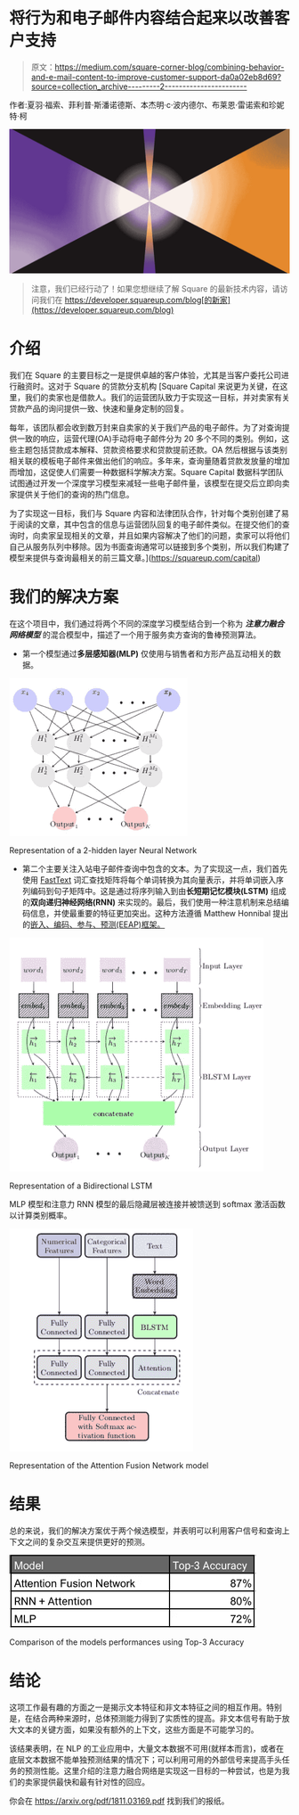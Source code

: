 # 将行为和电子邮件内容结合起来以改善客户支持

> 原文：<https://medium.com/square-corner-blog/combining-behavior-and-e-mail-content-to-improve-customer-support-da0a02eb8d69?source=collection_archive---------2----------------------->

作者:夏羽·福索、菲利普·斯潘诺德斯、本杰明·c·波内德尔、布莱恩·雷诺索和珍妮特·柯

![](img/3bc1807ed593a5f6e1511dc73d91deaa.png)

> 注意，我们已经行动了！如果您想继续了解 Square 的最新技术内容，请访问我们在 https://developer.squareup.com/blog[的新家](https://developer.squareup.com/blog)

# 介绍

我们在 Square 的主要目标之一是提供卓越的客户体验，尤其是当客户委托公司进行融资时。这对于 Square 的贷款分支机构 [Square Capital 来说更为关键，在这里，我们的卖家也是借款人。我们的运营团队致力于实现这一目标，并对卖家有关贷款产品的询问提供一致、快速和量身定制的回复。

每年，该团队都会收到数万封来自卖家的关于我们产品的电子邮件。为了对查询提供一致的响应，运营代理(OA)手动将电子邮件分为 20 多个不同的类别。例如，这些主题包括贷款成本解释、贷款资格要求和贷款提前还款。OA 然后根据与该类别相关联的模板电子邮件来做出他们的响应。多年来，查询量随着贷款发放量的增加而增加，这促使人们需要一种数据科学解决方案。Square Capital 数据科学团队试图通过开发一个深度学习模型来减轻一些电子邮件量，该模型在提交后立即向卖家提供关于他们的查询的热门信息。

为了实现这一目标，我们与 Square 内容和法律团队合作，针对每个类别创建了易于阅读的文章，其中包含的信息与运营团队回复的电子邮件类似。在提交他们的查询时，向卖家呈现相关的文章，并且如果内容解决了他们的问题，卖家可以将他们自己从服务队列中移除。因为书面查询通常可以链接到多个类别，所以我们构建了模型来提供与查询最相关的前三篇文章。](https://squareup.com/capital)

# 我们的解决方案

在这个项目中，我们通过将两个不同的深度学习模型结合到一个称为 ***注意力融合网络模型*** 的混合模型中，描述了一个用于服务卖方查询的鲁棒预测算法。

*   第一个模型通过**多层感知器(MLP)** 仅使用与销售者和方形产品互动相关的数据。

![](img/e98f93869faa323be964c8a1d8c141a5.png)

Representation of a 2-hidden layer Neural Network

*   第二个主要关注入站电子邮件查询中包含的文本。为了实现这一点，我们首先使用 [FastText](https://github.com/facebookresearch/fastText) 词汇查找矩阵将每个单词转换为其向量表示，并将单词嵌入序列编码到句子矩阵中。这是通过将序列输入到由**长短期记忆模块(LSTM)** 组成的**双向递归神经网络(RNN)** 来实现的。最后，我们使用一种注意机制来总结编码信息，并使最重要的特征更加突出。这种方法遵循 Matthew Honnibal 提出的[嵌入、编码、参与、预测(EEAP)框架。](https://explosion.ai/blog/deep-learning-formula-nlp)

![](img/6e495bacd6fc050b313ffcb58d1d0c8c.png)

Representation of a Bidirectional LSTM

MLP 模型和注意力 RNN 模型的最后隐藏层被连接并被馈送到 softmax 激活函数以计算类别概率。

![](img/72c47dbc0f66e5f8dcd68768abdb92d3.png)

Representation of the Attention Fusion Network model

# 结果

总的来说，我们的解决方案优于两个候选模型，并表明可以利用客户信号和查询上下文之间的复杂交互来提供更好的预测。

![](img/0057648df312bd935236655ca23daadb.png)

Comparison of the models performances using Top-3 Accuracy

# 结论

这项工作最有趣的方面之一是揭示文本特征和非文本特征之间的相互作用。特别是，在结合两种来源时，总体预测能力得到了实质性的提高。非文本信号有助于放大文本的关键方面，如果没有额外的上下文，这些方面是不可能学习的。

该结果表明，在 NLP 的工业应用中，大量文本数据不可用(就样本而言)，或者在底层文本数据不能单独预测结果的情况下；可以利用可用的外部信号来提高手头任务的预测性能。这里介绍的注意力融合网络是实现这一目标的一种尝试，也是为我们的卖家提供最快和最有针对性的回应。

你会在 https://arxiv.org/pdf/1811.03169.pdf 找到我们的报纸。